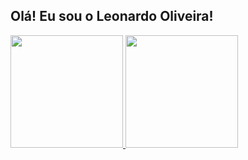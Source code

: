 ## Olá! Eu sou o Leonardo Oliveira!

<!--
**leonardo-o-s-s/leonardo-o-s-s** is a ✨ _special_ ✨ repository because its `README.md` (this file) appears on your GitHub profile.

Here are some ideas to get you started:

- 🔭 I’m currently working on ...
- 🌱 I’m currently learning ...
- 👯 I’m looking to collaborate on ...
- 🤔 I’m looking for help with ...
- 💬 Ask me about ...
- 📫 How to reach me: ...
- 😄 Pronouns: ...
- ⚡ Fun fact: ...
-->


<div>
<a href="https://github.com/leonardo-o-s-s">
<img height="180em" src="https://github-readme-stats.vercel.app/api/top-langs/?username=leonardo-o-s-s&layout=compact&langs_count=7&theme=dracula"/>
<img height="180em" src="https://github-readme-stats.vercel.app/api?username=leonardo-o-s-s&show_icons=true&theme=dracula&include_all_commits=true&count_private=true"/>
</div>
